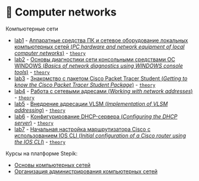 # 📡 Computer networks
Компьютерные сети

- [lab1](https://github.com/TemaBlag/BSU/tree/main/computer_networks/lab1) - [Аппаратные средства ПК и
сетевое оборудование локальных компьютерных сетей (_PC hardware and network equipment of local computer networks_)](https://temablag.github.io/BSU/computer_networks/lab1/lab1.pdf) - [`theory`](https://temablag.github.io/BSU/computer_networks/lab1/lab1_theory.pdf)
- [lab2](https://github.com/TemaBlag/BSU/tree/main/computer_networks/lab2) - [Основы диагностики сети консольными средствами ОС WINDOWS (_Basics of network diagnostics using WINDOWS console tools_)](https://temablag.github.io/BSU/computer_networks/lab2/lab2.pdf) - [`theory`](https://temablag.github.io/BSU/computer_networks/lab2/lab2_theory.pdf)
- [lab3](https://github.com/TemaBlag/BSU/tree/main/computer_networks/lab3) - [Знакомство с пакетом Cisco Packet Tracer Student (_Getting to know the Cisco Packet Tracer Student Package_)](https://temablag.github.io/BSU/computer_networks/lab3/lab3.pdf) - [`theory`](https://temablag.github.io/BSU/computer_networks/lab3/lab3_theory.pdf)
- [lab4](https://github.com/TemaBlag/BSU/tree/main/computer_networks/lab4) - [Работа с сетевыми адресами (_Working with network addresses_)](https://temablag.github.io/BSU/computer_networks/lab4/lab4.pdf) - [`theory`](https://temablag.github.io/BSU/computer_networks/lab4/lab4_theory.pdf)
- [lab5](https://github.com/TemaBlag/BSU/tree/main/computer_networks/lab5) - [Внедрение адресации VLSM (_Implementation of VLSM addressing_)](https://temablag.github.io/BSU/computer_networks/lab5/lab5.pdf) - [`theory`](https://temablag.github.io/BSU/computer_networks/lab5/lab5_theory.pdf)
- [lab6](https://github.com/TemaBlag/BSU/tree/main/computer_networks/lab6) - [Конфигурирование DHCP-сервера (_Configuring the DHCP server_)](https://temablag.github.io/BSU/computer_networks/lab6/lab6.pdf) - [`theory`](https://temablag.github.io/BSU/computer_networks/lab6/lab6_theory.pdf)
- [lab7](https://github.com/TemaBlag/BSU/tree/main/computer_networks/lab7) - [Начальная настройка маршрутизатора Cisco с использованием IOS CLI (_Initial configuration of a Cisco router using the IOS CLI_)](https://temablag.github.io/BSU/computer_networks/lab7/lab7.pdf) - [`theory`](https://temablag.github.io/BSU/computer_networks/lab7/lab7_theory.pdf)

Курсы на платформе Stepik:
- [Основы компьютерных сетей](https://stepik.org/course/208904/syllabus?search=6506192455)
- [Организация администрирования компьютерных сетей](https://stepik.org/course/83555/syllabus?search=6506192460)
